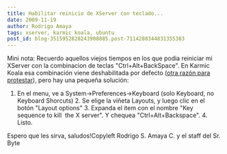 ```yaml
---
title: Habilitar reinicio de XServer con teclado...
date: 2009-11-19
author: Rodrigo Amaya
tags: xserver, karmic koala, ubuntu
post_id: blog-3515952828243908885.post-7114288344831355383
---
```


Mini nota: Recuerdo aquellos viejos tiempos en los que podia reiniciar mi XServer con la combinacion de teclas "Ctrl+Alt+BackSpace". En Karmic Koala esa combinación viene deshabilitada por defecto ([otra razón para protestar](https://www.srbyte.com/2009/11/opinion-sobre-ubuntu-910.html)), pero hay una pequeña solución:

1. En el menu, ve a System->Preferences->Keyboard (solo Keyboard, no Keyboard Shorcuts) 2. Se elige la viñeta Layouts, y luego clic en el botón "Layout options" 3. Expanda el item con el nombre "Key sequence to kill  the X server". Y chequea "Ctrl+Alt+Backspace". 4. Listo.

Espero que les sirva, saludos!Copyleft Rodrigo S. Amaya C. y el staff del Sr. Byte